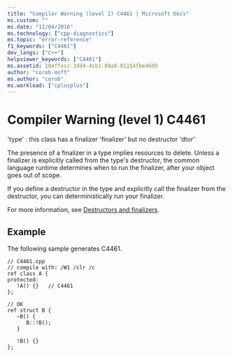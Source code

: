 ```yaml
---
title: "Compiler Warning (level 1) C4461 | Microsoft Docs"
ms.custom: ""
ms.date: "11/04/2016"
ms.technology: ["cpp-diagnostics"]
ms.topic: "error-reference"
f1_keywords: ["C4461"]
dev_langs: ["C++"]
helpviewer_keywords: ["C4461"]
ms.assetid: 104ffecc-3dd4-4cb1-89a8-81154fbe46d9
author: "corob-msft"
ms.author: "corob"
ms.workload: ["cplusplus"]
---
```

# Compiler Warning (level 1) C4461
'type' : this class has a finalizer 'finalizer' but no destructor 'dtor'  
  
 The presence of a finalizer in a type implies resources to delete. Unless a finalizer is explicitly called from the type's destructor, the common language runtime determines when to run the finalizer, after your object goes out of scope.  
  
 If you define a destructor in the type and explicitly call the finalizer from the destructor, you can deterministically run your finalizer.  
  
 For more information, see [Destructors and finalizers](../../dotnet/how-to-define-and-consume-classes-and-structs-cpp-cli.md#BKMK_Destructors_and_finalizers).  
  
## Example  
 The following sample generates C4461.  
  
```  
// C4461.cpp  
// compile with: /W1 /clr /c  
ref class A {  
protected:  
   !A() {}   // C4461  
};  
  
// OK  
ref struct B {  
   ~B() {  
      B::!B();  
   }  
  
   !B() {}  
};  
```